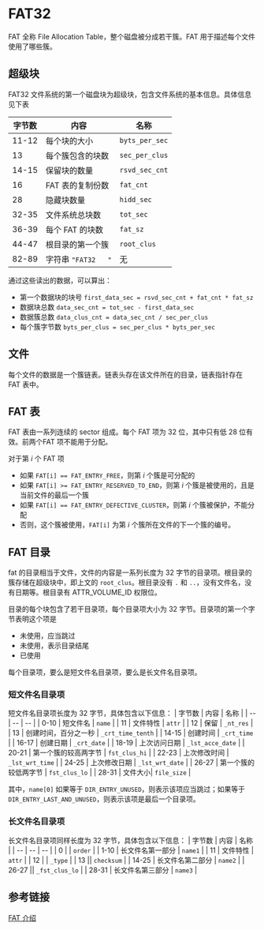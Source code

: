 # FAT32

FAT 全称 File Allocation Table，整个磁盘被分成若干簇。FAT 用于描述每个文件使用了哪些簇。

## 超级块

FAT32 文件系统的第一个磁盘块为超级块，包含文件系统的基本信息。具体信息见下表

| 字节数 | 内容 | 名称 |
| -- | -- | -- |
| 11-12 | 每个块的大小 | `byts_per_sec` |
| 13 | 每个簇包含的块数 | `sec_per_clus` |
| 14-15 | 保留块的数量 | `rsvd_sec_cnt` |
| 16 | FAT 表的复制份数 | `fat_cnt` |
| 28 | 隐藏块数量 | `hidd_sec` |
| 32-35 | 文件系统总块数 | `tot_sec` |
| 36-39 | 每个 FAT 的块数 | `fat_sz` |
| 44-47 | 根目录的第一个簇 | `root_clus` 
| 82-89 | 字符串 `"FAT32   "` | 无 |

通过这些读出的数据，可以算出：
- 第一个数据块的块号 `first_data_sec = rsvd_sec_cnt + fat_cnt * fat_sz`
- 数据块总数 `data_sec_cnt = tot_sec - first_data_sec`
- 数据簇总数 `data_clus_cnt = data_sec_cnt / sec_per_clus`
- 每个簇字节数 `byts_per_clus = sec_per_clus * byts_per_sec`

## 文件

每个文件的数据是一个簇链表。链表头存在该文件所在的目录，链表指针存在 FAT 表中。

## FAT 表

FAT 表由一系列连续的 sector 组成。每个 FAT 项为 32 位，其中只有低 28 位有效。前两个FAT 项不能用于分配。

对于第 $i$ 个 FAT 项
- 如果 `FAT[i] == FAT_ENTRY_FREE`，则第 $i$ 个簇是可分配的
- 如果 `FAT[i] >= FAT_ENTRY_RESERVED_TO_END`，则第 $i$ 个簇是被使用的，且是当前文件的最后一个簇
- 如果 `FAT[i] == FAT_ENTRY_DEFECTIVE_CLUSTER`，则第 $i$ 个簇被保护，不能分配
- 否则，这个簇被使用，`FAT[i]` 为第 $i$ 个簇所在文件的下一个簇的编号。

## FAT 目录

fat 的目录相当于文件，文件的内容是一系列长度为 32 字节的目录项。根目录的簇存储在超级块中，即上文的 `root_clus`。根目录没有 `.` 和 `..`，没有文件名，没有日期等。根目录有 ATTR_VOLUME_ID 权限位。

目录的每个块包含了若干目录项，每个目录项大小为 32 字节。目录项的第一个字节表明这个项是
- 未使用，应当跳过
- 未使用，表示目录结尾
- 已使用

每个目录项，要么是短文件名目录项，要么是长文件名目录项。

### 短文件名目录项

短文件名目录项长度为 32 字节，具体包含以下信息：
| 字节数 | 内容 | 名称 |
| -- | -- | -- |
| 0-10 | 短文件名 | `name` |
| 11 | 文件特性 | `attr` |
| 12 | 保留 | `_nt_res` |
| 13 | 创建时间，百分之一秒 | `_crt_time_tenth` |
| 14-15 | 创建时间 | `_crt_time` |
| 16-17 | 创建日期 | `_crt_date` |
| 18-19 | 上次访问日期 | `_lst_acce_date` |
| 20-21 | 第一个簇的较高两字节 | `fst_clus_hi` |
| 22-23 | 上次修改时间 | `_lst_wrt_time` |
| 24-25 | 上次修改日期 | `_lst_wrt_date` |
| 26-27 | 第一个簇的较低两字节 | `fst_clus_lo` |
| 28-31 | 文件大小| `file_size` |

其中，`name[0]` 如果等于 `DIR_ENTRY_UNUSED`，则表示该项应当跳过；如果等于 `DIR_ENTRY_LAST_AND_UNUSED`，则表示该项是最后一个目录项。

### 长文件名目录项

长文件名目录项同样长度为 32 字节，具体包含以下信息：
| 字节数 | 内容 | 名称 |
| -- | -- | -- |
| 0 | | `order` |
| 1-10 | 长文件名第一部分 | `name1` |
| 11 | 文件特性 | `attr` |
| 12 | | `_type` |
| 13 || `checksum` |
| 14-25 | 长文件名第二部分 | `name2` |
| 26-27 || `_fst_clus_lo` |
| 28-31 | 长文件名第三部分 | `name3` |



## 参考链接

[FAT 介绍](https://www.win.tue.nl/~aeb/linux/fs/fat/fat-1.html)